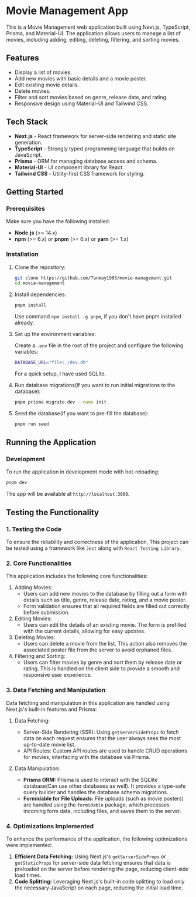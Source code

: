 # Movie Management App

This is a Movie Management web application built using Next.js, TypeScript, Prisma, and Material-UI. The application allows users to manage a list of movies, including adding, editing, deleting, filtering, and sorting movies.

## Features

- Display a list of movies.
- Add new movies with basic details and a movie poster.
- Edit existing movie details.
- Delete movies.
- Filter and sort movies based on genre, release date, and rating.
- Responsive design using Material-UI and Tailwind CSS.

## Tech Stack

- **Next.js** - React framework for server-side rendering and static site generation.
- **TypeScript** - Strongly typed programming language that builds on JavaScript.
- **Prisma** - ORM for managing database access and schema.
- **Material-UI** - UI component library for React.
- **Tailwind CSS** - Utility-first CSS framework for styling.

## Getting Started

### Prerequisites

Make sure you have the following installed:

- **Node.js** (>= 14.x)
- **npm** (>= 6.x) or **pnpm** (>= 6.x) or **yarn** (>= 1.x)

### Installation

1. Clone the repository:

    ```bash
    git clone https://github.com/Tanmay1903/movie-management.git
    cd movie-management
    ```

2. Install dependencies:

    ```bash
    pnpm install
    ```
    
    Use command `npm install -g pnpm`, if you don't have pnpm installed already.

3. Set up the environment variables:

    Create a `.env` file in the root of the project and configure the following variables:

    ```bash
    DATABASE_URL="file:./dev.db"
    ```

    For a quick setup, I have used SQLite.

4. Run database migrations(If you want to run initial migrations to the database):

    ```bash
    pnpm prisma migrate dev --name init
    ```

5. Seed the database(If you want to pre-fill the database):

    ```bash
    pnpm run seed
    ```

## Running the Application

### Development

To run the application in development mode with hot-reloading:

```bash
pnpm dev
```
The app will be available at `http://localhost:3000`.

## Testing the Functionality

### 1. Testing the Code
To ensure the reliability and correctness of the application, This project can be tested using a framework like `Jest` along with `React Testing Library`.

### 2. Core Functionalities
This application includes the following core functionalities:

1. Adding Movies:
   - Users can add new movies to the database by filling out a form with details such as title, genre, release date, rating, and a movie poster.
   - Form validation ensures that all required fields are filled out correctly before submission.
2. Editing Movies:
   - Users can edit the details of an existing movie. The form is prefilled with the current details, allowing for easy updates.
3. Deleting Movies:
   - Users can delete a movie from the list. This action also removes the associated poster file from the server to avoid orphaned files.
4. Filtering and Sorting:
   - Users can filter movies by genre and sort them by release date or rating. This is handled on the client side to provide a smooth and responsive user experience.

### 3. Data Fetching and Manipulation
Data fetching and manipulation in this application are handled using Next.js's built-in features and Prisma:

1. Data Fetching:
   - Server-Side Rendering (SSR): Using `getServerSideProps` to fetch data on each request ensures that the user always sees the most up-to-date movie list.
   - API Routes: Custom API routes are used to handle CRUD operations for movies, interfacing with the database via Prisma.

2. Data Manipulation:
   - **Prisma ORM:** Prisma is used to interact with the SQLlite database(Can use other databases as well). It provides a type-safe query builder and handles the database schema migrations.
   - **Formidable for File Uploads:** File uploads (such as movie posters) are handled using the `formidable` package, which processes incoming form data, including files, and saves them to the server.

### 4. Optimizations Implemented
To enhance the performance of the application, the following optimizations were implemented:

1. **Efficient Data Fetching:** Using Next.js's `getServerSideProps` or `getStaticProps` for server-side data fetching ensures that data is preloaded on the server before rendering the page, reducing client-side load times.
2. **Code Splitting:** Leveraging Next.js's built-in code splitting to load only the necessary JavaScript on each page, reducing the initial load time.

